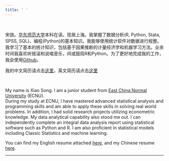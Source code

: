 ```yaml
---
title: ' '
---
```


&emsp;

宋骁。[华东师范大学](https://www.ecnu.edu.cn/)本科在读。现居上海。我掌握了数据分析(R, Python, Stata, SPSS, SQL)、编程(Python)的基本知识。我能够使用统计软件对数据进行规整。我学习了基本的统计知识，包括基于因果推断的计量经济学和机器学习方法。业余时间我喜欢听摇滚和说唱音乐，间或鼓捣R和Python。为了更好地完成我的工作，我会使用[Github](https://github.com/ECSTA7Y)。

我的中文简历请点击[这里](/zh/zhresume/)，英文简历请点击[这里](/en/enresume/)

&emsp;

My name is Xiao Song. I am a junior student from  [East China Normal University](http://english.ecnu.edu.cn/) (ECNU).  
During my study at ECNU, I have mastered advanced statistical analysis and programming skills and am able to apply these skills in solving real world problems. In addition, I had solid research projects utilizing econometric knowledge. My data analytical capability also stood me out. I can independently complete an integral data analysis report using statistical software such as Python and R. I am also proficient in statistical models including Classic Statistics and machine learning.

You can find my English resume attached [here](/en/enresume/), and my Chinese resume [here](/zh/zhresume/).

---




